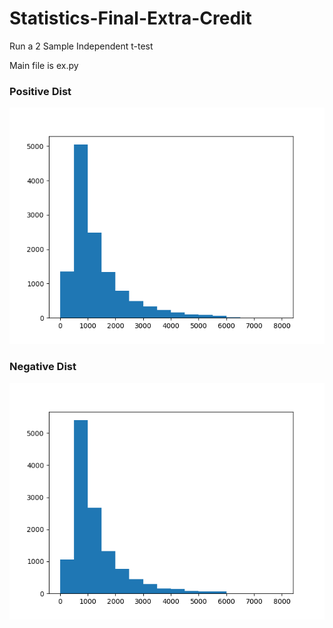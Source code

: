 # Statistics-Final-Extra-Credit
Run a 2 Sample Independent t-test

Main file is ex.py

### Positive Dist
![Positive](./positive.png)

### Negative Dist
![Negative](./negative.png)
